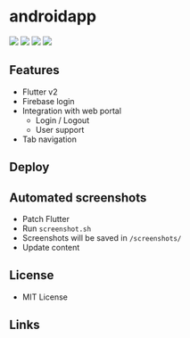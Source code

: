 # androidapp

[![](https://img.shields.io/badge/v2-Flutter-blue.svg)](https://flutter.dev)
[![](https://img.shields.io/badge/Firebase-blue.svg)](https://firebase.google.com)
[![](https://img.shields.io/badge/Dart-blue.svg)](https://dart.dev)
[![](https://img.shields.io/badge/Git-blue.svg)](https://git-scm.com)





## Features
- Flutter v2
- Firebase login
- Integration with web portal
  - Login / Logout
  - User support
- Tab navigation

## Deploy

## Automated screenshots
- Patch Flutter 
- Run `screenshot.sh`
- Screenshots will be saved in `/screenshots/`
- Update content
## License
- MIT License

## Links

